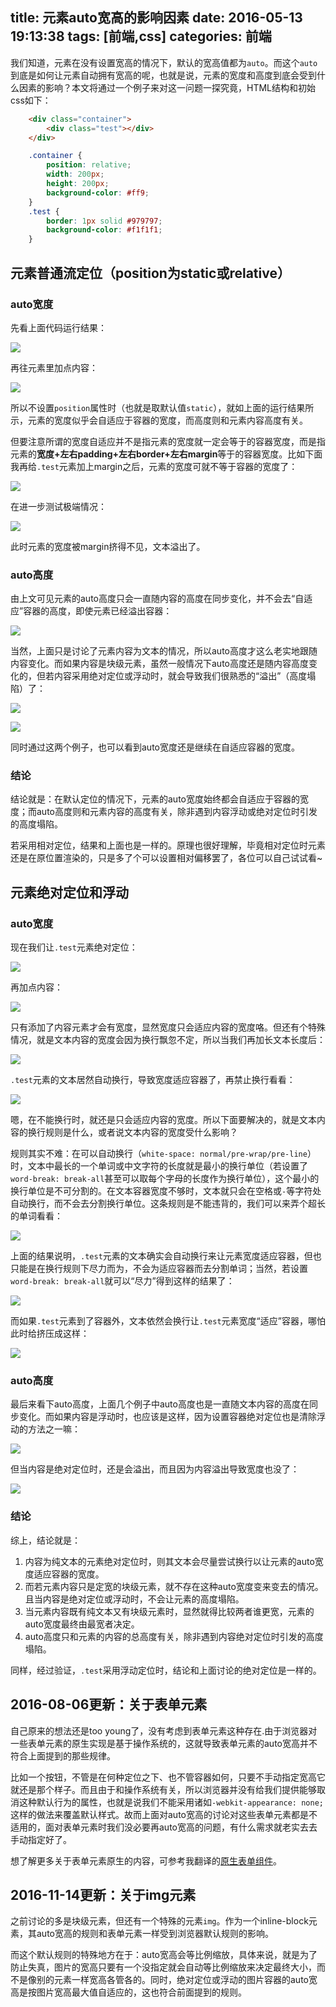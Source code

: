 title: 元素auto宽高的影响因素
date: 2016-05-13 19:13:38
tags: [前端,css]
categories: 前端
---
我们知道，元素在没有设置宽高的情况下，默认的宽高值都为`auto`。而这个`auto`到底是如何让元素自动拥有宽高的呢，也就是说，元素的宽度和高度到底会受到什么因素的影响？本文将通过一个例子来对这一问题一探究竟，HTML结构和初始css如下：

```html
    <div class="container">
        <div class="test"></div>
    </div>
```

```css
    .container {
        position: relative;
        width: 200px;
        height: 200px;
        background-color: #ff9;
    }
    .test {
        border: 1px solid #979797;
        background-color: #f1f1f1;
    }
```

## 元素普通流定位（position为static或relative）
### auto宽度
先看上面代码运行结果：

![](http://ww4.sinaimg.cn/large/85ad0d9cgw1f3xjhpp3aqj206405sa9w.jpg)

再往元素里加点内容：

![](http://ww4.sinaimg.cn/large/85ad0d9cgw1f3xjh9u8jjj206506c3yd.jpg)

所以不设置`position`属性时（也就是取默认值`static`），就如上面的运行结果所示，元素的宽度似乎会自适应于容器的宽度，而高度则和元素内容高度有关。

但要注意所谓的宽度自适应并不是指元素的宽度就一定会等于的容器宽度，而是指元素的**宽度+左右padding+左右border+左右margin**等于的容器宽度。比如下面我再给`.test`元素加上margin之后，元素的宽度可就不等于容器的宽度了：

![](http://ww3.sinaimg.cn/large/85ad0d9cgw1f3xjigtzbrj206805w3yf.jpg)

在进一步测试极端情况：

![](http://ww1.sinaimg.cn/large/85ad0d9cgw1f3xjir3546j20au065jra.jpg)

此时元素的宽度被margin挤得不见，文本溢出了。

### auto高度
由上文可见元素的auto高度只会一直随内容的高度在同步变化，并不会去“自适应”容器的高度，即使元素已经溢出容器：

![](http://ww4.sinaimg.cn/large/85ad0d9cgw1f3xjj2eflwj205t08bjsc.jpg)

当然，上面只是讨论了元素内容为文本的情况，所以auto高度才这么老实地跟随内容变化。而如果内容是块级元素，虽然一般情况下auto高度还是随内容高度变化的，但若内容采用绝对定位或浮动时，就会导致我们很熟悉的“溢出”（高度塌陷）了：

![](http://ww3.sinaimg.cn/large/85ad0d9cgw1f3xjjc31wyj206m06cmx3.jpg)

![](http://ww1.sinaimg.cn/large/85ad0d9cgw1f3xjjvhz4fj206906c3yf.jpg)

同时通过这两个例子，也可以看到auto宽度还是继续在自适应容器的宽度。

### 结论
结论就是：在默认定位的情况下，元素的auto宽度始终都会自适应于容器的宽度；而auto高度则和元素内容的高度有关，除非遇到内容浮动或绝对定位时引发的高度塌陷。

若采用相对定位，结果和上面也是一样的。原理也很好理解，毕竟相对定位时元素还是在原位置渲染的，只是多了个可以设置相对偏移罢了，各位可以自己试试看~

## 元素绝对定位和浮动
### auto宽度
现在我们让`.test`元素绝对定位：

![](http://ww2.sinaimg.cn/large/85ad0d9cgw1f3xjkeskfcj205p05u0sk.jpg)

再加点内容：

![](http://ww1.sinaimg.cn/large/85ad0d9cgw1f3xjkoyy4mj205z05xjr8.jpg)

只有添加了内容元素才会有宽度，显然宽度只会适应内容的宽度咯。但还有个特殊情况，就是文本内容的宽度会因为换行飘忽不定，所以当我们再加长文本长度后：

![](http://ww1.sinaimg.cn/large/85ad0d9cgw1f3xjkxku60j205x05wq2t.jpg)

`.test`元素的文本居然自动换行，导致宽度适应容器了，再禁止换行看看：

![](http://ww1.sinaimg.cn/large/85ad0d9cgw1f3xjlbs4htj20b8066dfr.jpg)

嗯，在不能换行时，就还是只会适应内容的宽度。所以下面要解决的，就是文本内容的换行规则是什么，或者说文本内容的宽度受什么影响？

规则其实不难：在可以自动换行（`white-space: normal/pre-wrap/pre-line`）时，文本中最长的一个单词或中文字符的长度就是最小的换行单位（若设置了`word-break: break-all`甚至可以取每个字母的长度作为换行单位），这个最小的换行单位是不可分割的。在文本容器宽度不够时，文本就只会在空格或`-`等字符处自动换行，而不会去分割换行单位。这条规则是不能违背的，我们可以来弄个超长的单词看看：

![](http://ww1.sinaimg.cn/large/85ad0d9cgw1f3xjlo557gj208u06cdfs.jpg)

上面的结果说明，`.test`元素的文本确实会自动换行来让元素宽度适应容器，但也只能是在换行规则下尽力而为，不会为适应容器而去分割单词；当然，若设置`word-break: break-all`就可以“尽力”得到这样的结果了：

![](http://ww1.sinaimg.cn/large/85ad0d9cgw1f3xjlx6i0qj206o06kweg.jpg)

而如果`.test`元素到了容器外，文本依然会换行让`.test`元素宽度“适应”容器，哪怕此时给挤压成这样：

![](http://ww2.sinaimg.cn/large/85ad0d9cgw1f3xjm3cx53j20aq06e3yg.jpg)


### auto高度
最后来看下auto高度，上面几个例子中auto高度也是一直随文本内容的高度在同步变化。而如果内容是浮动时，也应该是这样，因为设置容器绝对定位也是清除浮动的方法之一嘛：

![](http://ww2.sinaimg.cn/large/85ad0d9cgw1f3xjmc9umcj2066065dfq.jpg)

但当内容是绝对定位时，还是会溢出，而且因为内容溢出导致宽度也没了：

![](http://ww3.sinaimg.cn/large/85ad0d9cgw1f3xjmiv3qhj205z060t8m.jpg)

### 结论
综上，结论就是：

1. 内容为纯文本的元素绝对定位时，则其文本会尽量尝试换行以让元素的auto宽度适应容器的宽度。
2. 而若元素内容只是定宽的块级元素，就不存在这种auto宽度变来变去的情况。且当内容是绝对定位或浮动时，不会让元素的高度塌陷。
3. 当元素内容既有纯文本又有块级元素时，显然就得比较两者谁更宽，元素的auto宽度最终由最宽者决定。
4. auto高度只和元素的内容的总高度有关，除非遇到内容绝对定位时引发的高度塌陷。

同样，经过验证，`.test`采用浮动定位时，结论和上面讨论的绝对定位是一样的。

## 2016-08-06更新：关于表单元素
自己原来的想法还是too young了，没有考虑到表单元素这种存在.由于浏览器对一些表单元素的原生实现是基于操作系统的，这就导致表单元素的auto宽高并不符合上面提到的那些规律。

比如一个按钮，不管是在何种定位之下、也不管容器如何，只要不手动指定宽高它就还是那个样子。而且由于和操作系统有关，所以浏览器并没有给我们提供能够取消这种默认行为的属性，也就是说我们不能采用诸如`-webkit-appearance: none;`这样的做法来覆盖默认样式。故而上面对auto宽高的讨论对这些表单元素都是不适用的，面对表单元素时我们没必要再auto宽高的问题，有什么需求就老实去去手动指定好了。

想了解更多关于表单元素原生的内容，可参考我翻译的[原生表单组件](http://levonlin.info/2016/05/24/%E3%80%90%E8%AF%91%E3%80%91%E5%8E%9F%E7%94%9F%E8%A1%A8%E5%8D%95%E7%BB%84%E4%BB%B6/)。

## 2016-11-14更新：关于img元素
之前讨论的多是块级元素，但还有一个特殊的元素`img`。作为一个inline-block元素，其auto宽高的规则和表单元素一样受到浏览器默认规则的影响。

而这个默认规则的特殊地方在于：auto宽高会等比例缩放，具体来说，就是为了防止失真，图片的宽高只要有一个没指定就会自动等比例缩放来决定最终大小，而不是像别的元素一样宽高各管各的。同时，绝对定位或浮动的图片容器的auto宽高是按图片宽高最大值自适应的，这也符合前面提到的规则。

